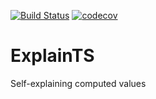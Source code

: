 [![Build Status](https://travis-ci.org/lodo1995/explaints.svg?branch=master)](https://travis-ci.org/lodo1995/explaints)
[![codecov](https://codecov.io/gh/lodo1995/explaints/branch/master/graph/badge.svg)](https://codecov.io/gh/lodo1995/explaints)

# ExplainTS

Self-explaining computed values